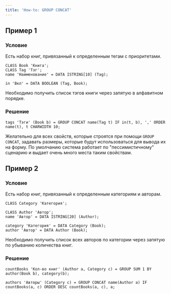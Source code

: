 ```yaml
---
title: 'How-to: GROUP CONCAT'
---
```


## Пример 1

### Условие

Есть набор книг, привязанный к определенным тегам с приоритетами.

```lsf
CLASS Book 'Книга';
CLASS Tag 'Тэг';
name 'Наименование' = DATA ISTRING[10] (Tag);

in 'Вкл' = DATA BOOLEAN (Tag, Book);
```

Необходимо получить список тэгов книги через запятую в алфавитном порядке.

### Решение

```lsf
tags 'Тэги' (Book b) = GROUP CONCAT name(Tag t) IF in(t, b), ',' ORDER name(t), t CHARWIDTH 10;
```

Желательно для всех свойств, которые строятся при помощи `GROUP CONCAT`, задавать размеры, которые будут использоваться для вывода их на форму. По умолчанию система работает по "пессимистичному" сценарию и выдает очень много места таким свойствам.

## Пример 2

### Условие

Есть набор книг, привязанный к определенным категориям и авторам.

```lsf
CLASS Category 'Категория';

CLASS Author 'Автор';
name 'Автор' = DATA ISTRING[20] (Author);

category 'Категория' = DATA Category (Book);
author 'Автор' = DATA Author (Book);
```

Необходимо получить список всех авторов по категории через запятую по убыванию количества книг.

### Решение

```lsf
countBooks 'Кол-во книг' (Author a, Category c) = GROUP SUM 1 BY author(Book b), category(b);

authors 'Авторы' (Category c) = GROUP CONCAT name(Author a) IF countBooks(a, c) ORDER DESC countBooks(a, c), a;
```
